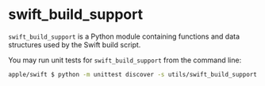 # swift_build_support

`swift_build_support` is a Python module containing functions and data
structures used by the Swift build script.

You may run unit tests for `swift_build_support` from the command line:

```sh
apple/swift $ python -m unittest discover -s utils/swift_build_support
```
